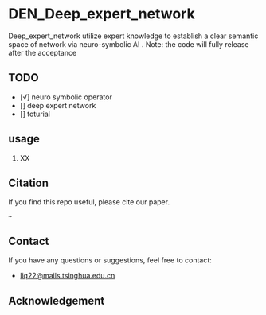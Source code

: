 # DEN_Deep_expert_network
Deep_expert_network utilize expert knowledge to establish a clear semantic space of network via neuro-symbolic AI .
Note: the code will fully release after the acceptance
## TODO 
- [√] neuro symbolic operator
- [] deep expert network
- [] toturial
## usage

1. XX


## Citation

If you find this repo useful, please cite our paper.

```
~
```

## Contact
If you have any questions or suggestions, feel free to contact:

- liq22@mails.tsinghua.edu.cn

## Acknowledgement
